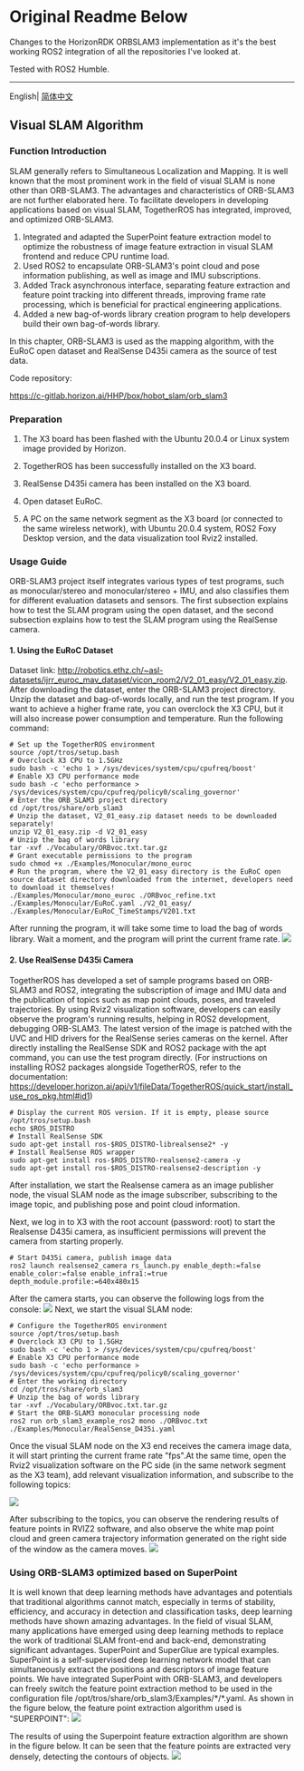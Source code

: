 # Original Readme Below

Changes to the HorizonRDK ORBSLAM3 implementation as it's the best working ROS2 integration of all the repositories I've looked at.

Tested with ROS2 Humble.

---


English| [简体中文](./README_cn.md)

## Visual SLAM Algorithm

### Function Introduction

SLAM generally refers to Simultaneous Localization and Mapping. It is well known that the most prominent work in the field of visual SLAM is none other than ORB-SLAM3. The advantages and characteristics of ORB-SLAM3 are not further elaborated here. To facilitate developers in developing applications based on visual SLAM, TogetherROS has integrated, improved, and optimized ORB-SLAM3.
1. Integrated and adapted the SuperPoint feature extraction model to optimize the robustness of image feature extraction in visual SLAM frontend and reduce CPU runtime load.
2. Used ROS2 to encapsulate ORB-SLAM3's point cloud and pose information publishing, as well as image and IMU subscriptions.
3. Added Track asynchronous interface, separating feature extraction and feature point tracking into different threads, improving frame rate processing, which is beneficial for practical engineering applications.
4. Added a new bag-of-words library creation program to help developers build their own bag-of-words library.

In this chapter, ORB-SLAM3 is used as the mapping algorithm, with the EuRoC open dataset and RealSense D435i camera as the source of test data.

Code repository:

<https://c-gitlab.horizon.ai/HHP/box/hobot_slam/orb_slam3>


### Preparation

1. The X3 board has been flashed with the Ubuntu 20.0.4 or Linux system image provided by Horizon.

2. TogetherROS has been successfully installed on the X3 board.

3. RealSense D435i camera has been installed on the X3 board.

4. Open dataset EuRoC.

5. A PC on the same network segment as the X3 board (or connected to the same wireless network), with Ubuntu 20.0.4 system, ROS2 Foxy Desktop version, and the data visualization tool Rviz2 installed.

### Usage Guide

ORB-SLAM3 project itself integrates various types of test programs, such as monocular/stereo and monocular/stereo + IMU, and also classifies them for different evaluation datasets and sensors.
The first subsection explains how to test the SLAM program using the open dataset, and the second subsection explains how to test the SLAM program using the RealSense camera.

#### 1. Using the EuRoC Dataset
Dataset link: <http://robotics.ethz.ch/~asl-datasets/ijrr_euroc_mav_dataset/vicon_room2/V2_01_easy/V2_01_easy.zip>. After downloading the dataset, enter the ORB-SLAM3 project directory. Unzip the dataset and bag-of-words locally, and run the test program. If you want to achieve a higher frame rate, you can overclock the X3 CPU, but it will also increase power consumption and temperature.
Run the following command:

```
# Set up the TogetherROS environment
source /opt/tros/setup.bash
# Overclock X3 CPU to 1.5GHz
sudo bash -c 'echo 1 > /sys/devices/system/cpu/cpufreq/boost'
# Enable X3 CPU performance mode
sudo bash -c 'echo performance > /sys/devices/system/cpu/cpufreq/policy0/scaling_governor'
# Enter the ORB_SLAM3 project directory
cd /opt/tros/share/orb_slam3
# Unzip the dataset, V2_01_easy.zip dataset needs to be downloaded separately!
unzip V2_01_easy.zip -d V2_01_easy
# Unzip the bag of words library
tar -xvf ./Vocabulary/ORBvoc.txt.tar.gz
# Grant executable permissions to the program
sudo chmod +x ./Examples/Monocular/mono_euroc 
# Run the program, where the V2_01_easy directory is the EuRoC open source dataset directory downloaded from the internet, developers need to download it themselves!
./Examples/Monocular/mono_euroc ./ORBvoc_refine.txt ./Examples/Monocular/EuRoC.yaml ./V2_01_easy/ ./Examples/Monocular/EuRoC_TimeStamps/V201.txt
```

After running the program, it will take some time to load the bag of words library. Wait a moment, and the program will print the current frame rate.
![](./_static/_images/visual_slam/euroc_result.png)
#### 2. Use RealSense D435i Camera

TogetherROS has developed a set of sample programs based on ORB-SLAM3 and ROS2, integrating the subscription of image and IMU data and the publication of topics such as map point clouds, poses, and traveled trajectories. By using Rviz2 visualization software, developers can easily observe the program's running results, helping in ROS2 development, debugging ORB-SLAM3.
The latest version of the image is patched with the UVC and HID drivers for the RealSense series cameras on the kernel. After directly installing the RealSense SDK and ROS2 package with the apt command, you can use the test program directly.
(For instructions on installing ROS2 packages alongside TogetherROS, refer to the documentation: https://developer.horizon.ai/api/v1/fileData/TogetherROS/quick_start/install_use_ros_pkg.html#id1)
```
# Display the current ROS version. If it is empty, please source /opt/tros/setup.bash
echo $ROS_DISTRO
# Install RealSense SDK
sudo apt-get install ros-$ROS_DISTRO-librealsense2* -y
# Install RealSense ROS wrapper
sudo apt-get install ros-$ROS_DISTRO-realsense2-camera -y
sudo apt-get install ros-$ROS_DISTRO-realsense2-description -y
```
After installation, we start the Realsense camera as an image publisher node, the visual SLAM node as the image subscriber, subscribing to the image topic, and publishing pose and point cloud information.

Next, we log in to X3 with the root account (password: root) to start the Realsense D435i camera, as insufficient permissions will prevent the camera from starting properly.
```
# Start D435i camera, publish image data
ros2 launch realsense2_camera rs_launch.py enable_depth:=false enable_color:=false enable_infra1:=true depth_module.profile:=640x480x15
```
After the camera starts, you can observe the following logs from the console:
![](./_static/_images/visual_slam/realsense.png)
Next, we start the visual SLAM node:
```
# Configure the TogetherROS environment
source /opt/tros/setup.bash
# Overclock X3 CPU to 1.5GHz
sudo bash -c 'echo 1 > /sys/devices/system/cpu/cpufreq/boost'
# Enable X3 CPU performance mode
sudo bash -c 'echo performance > /sys/devices/system/cpu/cpufreq/policy0/scaling_governor'
# Enter the working directory
cd /opt/tros/share/orb_slam3
# Unzip the bag of words library
tar -xvf ./Vocabulary/ORBvoc.txt.tar.gz
# Start the ORB-SLAM3 monocular processing node
ros2 run orb_slam3_example_ros2 mono ./ORBvoc.txt ./Examples/Monocular/RealSense_D435i.yaml
```
Once the visual SLAM node on the X3 end receives the camera image data, it will start printing the current frame rate "fps".At the same time, open the Rviz2 visualization software on the PC side (in the same network segment as the X3 team), add relevant visualization information, and subscribe to the following topics:

![](./_static/_images/visual_slam/rviz2_1.png)

After subscribing to the topics, you can observe the rendering results of feature points in RVIZ2 software, and also observe the white map point cloud and green camera trajectory information generated on the right side of the window as the camera moves.
![](./_static/_images/visual_slam/rviz2_2.png)

### Using ORB-SLAM3 optimized based on SuperPoint

It is well known that deep learning methods have advantages and potentials that traditional algorithms cannot match, especially in terms of stability, efficiency, and accuracy in detection and classification tasks, deep learning methods have shown amazing advantages. In the field of visual SLAM, many applications have emerged using deep learning methods to replace the work of traditional SLAM front-end and back-end, demonstrating significant advantages. SuperPoint and SuperGlue are typical examples.
SuperPoint is a self-supervised deep learning network model that can simultaneously extract the positions and descriptors of image feature points.
We have integrated SuperPoint with ORB-SLAM3, and developers can freely switch the feature point extraction method to be used in the configuration file /opt/tros/share/orb_slam3/Examples/\*/*.yaml. As shown in the figure below, the feature point extraction algorithm used is "SUPERPOINT":
![](./_static/_images/visual_slam/superpoint.png)

The results of using the Superpoint feature extraction algorithm are shown in the figure below. It can be seen that the feature points are extracted very densely, detecting the contours of objects.
![](./_static/_images/visual_slam/superpoint_result.png)
